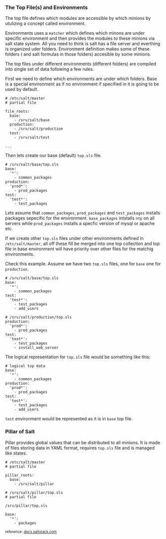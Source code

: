 ### The Top File(s) and Environments

The top file defines which modules are accessible by which minions by utulizing a concept called environment.

Environments uses a `matcher` which defines which minons are under specific environment and then provides the modules to these minions via salt state system. All you need to think is salt has a file server and everthing is organized uder folders. Environment definition makes some of these folders ( and salt formulas in those folders) accesible by some minions. 

The top files under different environments (different folders) are compiled into single set of data following a few rules. 

First we need to define which environments are under which folders. Base is a special environment as if no environment if specified in it is going to be used by default.


```
# /etc/salt/master
# partial file

file_roots:
  base:
    - /srv/salt/base
  production:
  	- /srv/salt/production
  test:
  	- /srv/salt/test

...
```

Then lets create our base (default) `top.sls` file.

```
# /srv/salt/base/top.sls
base:
  '*':
  	- common_packages
production:
  'prod*':
  	- prod_packages
test:
  'test*':
  	- test_packages

```

Lets assume that `common_packages`, `prod_packages` and `test_packages` installs packages sepecific for the environment. `base_packages` intstalls `ntp` on all servers while `prod_packages` installs a specfic version of mysql or apache etc.

If we create other `top.sls` files under other environments defined in `/etc/salt/master`, all off these fill be merged into one top collection and top file in base environment will have priority over other files for the matchig environments.

Check this example. Assume we have two `top.sls` files, one for `base` one for `production`.

```
# /srv/salt/base/top.sls
base:
  '*':
  	- common_packages
test:
  'test*':
  	- test_packages
  	- add_users

```

```
# /srv/salt/production/top.sls
production:
  'prod*':
  	- prod_packages
test:
  'test*':
  	- test_packages
  	- install_web_server

```

The logical representation for `top.sls` file would be something like this:


```
# logical top data
base:
  '*':
  	- common_packages
production:
  'prod*':
  	- prod_packages
test:
  'test*':
  	- test_packages
  	- add_users

```

`test` environment would be represented as it is in `base` top file.

### Pillar of Salt

Pillar provides global values that can be distributed to all minions. It is made of files storing data in YAML format, requires `top.sls` file and is managed like states.

```
# /etc/salt/master
# partial file

pillar_roots:
  base:
    - /srv/salt/pillar
```

```
# /srv/salt/pillar/top.sls
# partial file

/srv/pillar/top.sls

base:
  '*':
    - packages
```

<p><small>reference: <a href="http://http://docs.saltstack.com/ref/states/top.html">docs.saltstack.com</a></small></p>